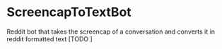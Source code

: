 # ScreencapToTextBot
Reddit bot that takes the screencap of a conversation and converts it in reddit formatted text
[TODO ]
